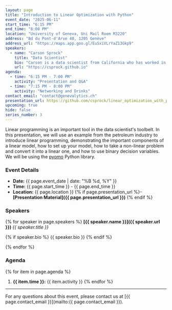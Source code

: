 ```yaml
---
layout: page
title: "Introduction to Linear Optimization with Python"
event_date: "2025-06-11"
start_time: "6:15 PM"
end_time: "8:00 PM"
location: "University of Geneva, Uni Mail Room M3220"
address: "Bd du Pont-d'Arve 40, 1205 Genève"
address_url: "https://maps.app.goo.gl/EuSxiVLrYaZ13Gkp9"
speakers:
  - name: "Carson Sprock"
    title: "Data Scientist"
    bio: "Carson is a data scientist from California who has worked in the freight and commodities industries. He is a generalist but has a special interest in time series."
    url: "https://csprock.github.io"
agenda:
  - time: "6:15 PM - 7:00 PM"
    activity: "Presentation and Q&A"
  - time: "7:15 PM - 8:00 PM"
    activity: "Networking and Drinks"
contact_email: "contact@genevalytics.ch"
presentation_url: https://github.com/csprock/linear_optimization_with_python
upcoming: true
hide: false
series_number: 3
---
```


Linear programming is an important tool in the data scientist's toolbelt. In this presentation, we will use an example from the petroleum industry to introduce linear programming, demonstrating the important components of a linear model, how to set up your model, how to take a non-linear problem and convert it into a linear one, and how to use binary decision variables. We will be using the [pyomo](https://www.pyomo.org/) Python library. 


### Event Details

- **Date:** {{ page.event_date | date: "%B %d, %Y" }}
- **Time:** {{ page.start_time }} - {{ page.end_time }}
- **Location:** {{ page.location }}
{% if page.presentation_url %}- **[Presentation Material]({{ page.presentation_url }})** {% endif %}

### Speakers

{% for speaker in page.speakers %}
**[{{ speaker.name }}]({{ speaker.url }})**
*{{ speaker.title }}*

{% if speaker.bio %} {{ speaker.bio }} {% endif %}


{% endfor %}

### Agenda

{% for item in page.agenda %}
1. **{{ item.time }}:** {{ item.activity }}
{% endfor %}

---

For any questions about this event, please contact us at [{{ page.contact_email }}](mailto:{{ page.contact_email }}).